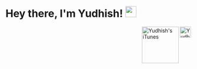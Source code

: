# Hey there, I'm Yudhish! <img src="https://media.giphy.com/media/hvRJCLFzcasrR4ia7z/giphy.gif" width="30px">
<a href="https://www.linkedin.com/in/yudhishmaran/">
  <img align="right" alt="Yudhish's LinkedIn" width="30px" src="https://raw.githubusercontent.com/peterthehan/peterthehan/master/assets/linkedin.svg" />
</a>
<a href="https://music.apple.com/profile/yudhx_">
  <img align="right" alt="Yudhish's iTunes" width="100px" src="https://cdn.freebiesupply.com/logos/large/2x/apple-music-logo-black-and-white.png" />
</a>
<!--
**Tectrix-tech/Tectrix-tech** is a ✨ _special_ ✨ repository because its `README.md` (this file) appears on your GitHub profile.

Here are some ideas to get you started:

- 🔭 I’m currently working on ...
- 🌱 I’m currently learning ...
- 👯 I’m looking to collaborate on ...
- 🤔 I’m looking for help with ...
- 💬 Ask me about ...
- 📫 How to reach me: ...
- 😄 Pronouns: ...
- ⚡ Fun fact: ...
-->
